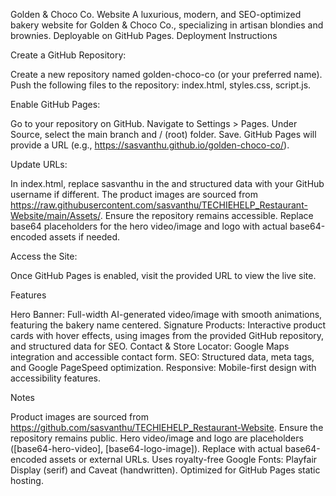 Golden & Choco Co. Website
A luxurious, modern, and SEO-optimized bakery website for Golden & Choco Co., specializing in artisan blondies and brownies. Deployable on GitHub Pages.
Deployment Instructions

Create a GitHub Repository:

Create a new repository named golden-choco-co (or your preferred name).
Push the following files to the repository: index.html, styles.css, script.js.


Enable GitHub Pages:

Go to your repository on GitHub.
Navigate to Settings > Pages.
Under Source, select the main branch and / (root) folder.
Save. GitHub Pages will provide a URL (e.g., https://sasvanthu.github.io/golden-choco-co/).


Update URLs:

In index.html, replace sasvanthu in the <meta property="og:url"> and structured data with your GitHub username if different.
The product images are sourced from https://raw.githubusercontent.com/sasvanthu/TECHIEHELP_Restaurant-Website/main/Assets/. Ensure the repository remains accessible.
Replace base64 placeholders for the hero video/image and logo with actual base64-encoded assets if needed.


Access the Site:

Once GitHub Pages is enabled, visit the provided URL to view the live site.



Features

Hero Banner: Full-width AI-generated video/image with smooth animations, featuring the bakery name centered.
Signature Products: Interactive product cards with hover effects, using images from the provided GitHub repository, and structured data for SEO.
Contact & Store Locator: Google Maps integration and accessible contact form.
SEO: Structured data, meta tags, and Google PageSpeed optimization.
Responsive: Mobile-first design with accessibility features.

Notes

Product images are sourced from https://github.com/sasvanthu/TECHIEHELP_Restaurant-Website. Ensure the repository remains public.
Hero video/image and logo are placeholders ([base64-hero-video], [base64-logo-image]). Replace with actual base64-encoded assets or external URLs.
Uses royalty-free Google Fonts: Playfair Display (serif) and Caveat (handwritten).
Optimized for GitHub Pages static hosting.
